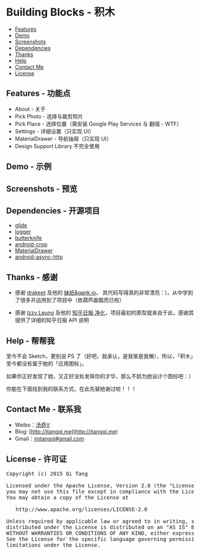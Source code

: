 Building Blocks - 积木
=====================


- [Features](#features)
- [Demo](#demo)
- [Screenshots](#screenshots)
- [Dependencies](#dependencies)
- [Thanks](#thanks)
- [Help](#help)
- [Contact Me](#contact-me)
- [License](#license)

## Features - 功能点

- About - 关于
- Pick Photo - 选择与裁剪照片
- Pick Place - 选择位置（需安装 Google Play Services 与 翻墙 - WTF）
- Settings - 详细设置（只实现 UI）
- MaterialDrawer - 导航抽屉（只实现 UI）
- Design Support Library 不完全使用

## Demo - 示例

[]()

## Screenshots - 预览


## Dependencies - 开源项目

 - [glide](https://github.com/bumptech/glide)
 - [logger](https://github.com/orhanobut/logger)
 - [butterknife](https://github.com/JakeWharton/butterknife)
 - [android-crop](https://github.com/jdamcd/android-crop)
 - [MaterialDrawer](https://github.com/mikepenz/MaterialDrawer)
 - [android-async-http](https://github.com/loopj/android-async-http)

## Thanks - 感谢

- 感谢 [drakeet](https://github.com/drakeet) 及他的 [妹纸&gank.io](https://github.com/drakeet/Meizhi)， 其代码写得真的非常漂亮：)，从中学到了很多并运用到了项目中（依葫芦画瓢而已啦）

- 感谢 [Izzy Leung](https://github.com/izzyleung) 及他的 [知乎日报·净化](https://github.com/izzyleung/ZhihuDailyPurify)，项目最初的原型就来自于此，感谢其提供了详细的知乎日报 API 说明

## Help - 帮帮我

至今不会 Sketch，更别说 PS 了（好吧，我承认，是我笨是我懒），所以，「积木」至今都没有属于她的「应用图标」。

如果你正好发现了她，又正好没处发挥你的才华，那么不妨为她设计个图标吧：）

你能在下面找到我的联系方式，在此先替她谢过啦！！！

## Contact Me - 联系我

- Weibo：[汤奇V](http://weibo.com/qiktang)
- Blog: [http://itangqi.me](http://itangqi.me)
- Gmail：[imtangqi#gmail.com](mailto:imtangqi@gmail.com "欢迎与我联系")

## License - 许可证

<pre>
Copyright (c) 2015 Qi Tang

Licensed under the Apache License, Version 2.0 (the "License”);
you may not use this file except in compliance with the License.
You may obtain a copy of the License at

   http://www.apache.org/licenses/LICENSE-2.0

Unless required by applicable law or agreed to in writing, software
distributed under the License is distributed on an "AS IS" BASIS,
WITHOUT WARRANTIES OR CONDITIONS OF ANY KIND, either express or implied.
See the License for the specific language governing permissions and
limitations under the License.</pre>
